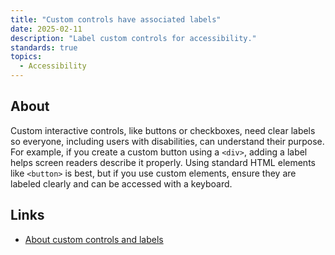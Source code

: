 ```yaml
---
title: "Custom controls have associated labels"
date: 2025-02-11
description: "Label custom controls for accessibility."
standards: true
topics:
  - Accessibility
---
```


## About

Custom interactive controls, like buttons or checkboxes, need clear labels so everyone, including users with disabilities, can understand their purpose. For example, if you create a custom button using a `<div>`, adding a label helps screen readers describe it properly. Using standard HTML elements like `<button>` is best, but if you use custom elements, ensure they are labeled clearly and can be accessed with a keyboard.

## Links

- [About custom controls and labels](https://developer.chrome.com/docs/lighthouse/accessibility/custom-controls-labels/)